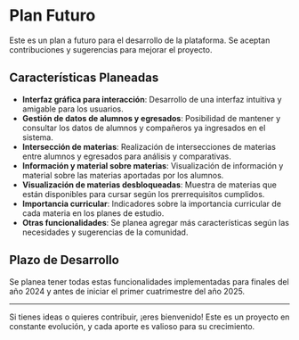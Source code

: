 # Plan Futuro

Este es un plan a futuro para el desarrollo de la plataforma. Se aceptan contribuciones y sugerencias para mejorar el proyecto.

## Características Planeadas

- **Interfaz gráfica para interacción**: Desarrollo de una interfaz intuitiva y amigable para los usuarios.
- **Gestión de datos de alumnos y egresados**: Posibilidad de mantener y consultar los datos de alumnos y compañeros ya ingresados en el sistema.
- **Intersección de materias**: Realización de intersecciones de materias entre alumnos y egresados para análisis y comparativas.
- **Información y material sobre materias**: Visualización de información y material sobre las materias aportadas por los alumnos.
- **Visualización de materias desbloqueadas**: Muestra de materias que están disponibles para cursar según los prerrequisitos cumplidos.
- **Importancia curricular**: Indicadores sobre la importancia curricular de cada materia en los planes de estudio.
- **Otras funcionalidades**: Se planea agregar más características según las necesidades y sugerencias de la comunidad.

## Plazo de Desarrollo

Se planea tener todas estas funcionalidades implementadas para finales del año 2024 y antes de iniciar el primer cuatrimestre del año 2025.

---

Si tienes ideas o quieres contribuir, ¡eres bienvenido! Este es un proyecto en constante evolución, y cada aporte es valioso para su crecimiento.
